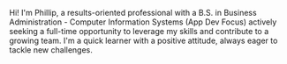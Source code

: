 Hi! I'm Phillip, a results-oriented professional with a B.S. in Business Administration - Computer Information Systems (App Dev Focus) actively seeking a full-time opportunity to leverage my skills and contribute to a growing team. I'm a quick learner with a positive attitude, always eager to tackle new challenges.
